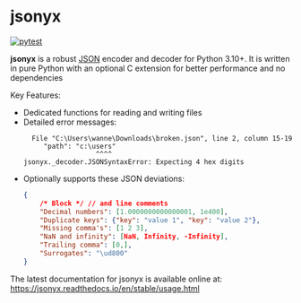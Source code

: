 # jsonyx

[![pytest](https://github.com/nineteendo/jsonyx/actions/workflows/pytest.yml/badge.svg)](https://github.com/nineteendo/jsonyx/actions/workflows/pytest.yml)

**jsonyx** is a robust [JSON](http://json.org) encoder and decoder for Python
3.10+. It is written in pure Python with an optional C extension for better
performance and no dependencies

Key Features:

- Dedicated functions for reading and writing files
- Detailed error messages:
    ```pytb
      File "C:\Users\wanne\Downloads\broken.json", line 2, column 15-19
         "path": "c:\users"
                      ^^^^
    jsonyx._decoder.JSONSyntaxError: Expecting 4 hex digits
    ```
- Optionally supports these JSON deviations:
    ```json
    {
        /* Block */ // and line comments
        "Decimal numbers": [1.0000000000000001, 1e400],
        "Duplicate keys": {"key": "value 1", "key": "value 2"},
        "Missing comma's": [1 2 3],
        "NaN and infinity": [NaN, Infinity, -Infinity],
        "Trailing comma": [0,],
        "Surrogates": "\ud800"
    }
    ```

The latest documentation for jsonyx is available online at:
https://jsonyx.readthedocs.io/en/stable/usage.html
